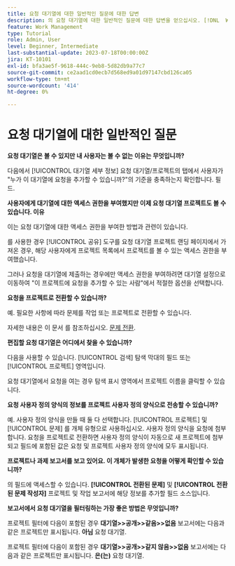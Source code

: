 ```yaml
---
title: 요청 대기열에 대한 일반적인 질문에 대한 답변
description: 의 요청 대기열에 대한 일반적인 질문에 대한 답변을 얻으십시오. [!DNL  Workfront].
feature: Work Management
type: Tutorial
role: Admin, User
level: Beginner, Intermediate
last-substantial-update: 2023-07-18T00:00:00Z
jira: KT-10101
exl-id: bfa3ae5f-9618-444c-9eb8-5d82db9a77c7
source-git-commit: ce2aad1cd0ecb7d568ed9a01d97147cbd126ca05
workflow-type: tm+mt
source-wordcount: '414'
ht-degree: 0%

---
```


# 요청 대기열에 대한 일반적인 질문

**요청 대기열은 볼 수 있지만 내 사용자는 볼 수 없는 이유는 무엇입니까?**

다음에서 [!UICONTROL 대기열 세부 정보] 요청 대기열/프로젝트의 탭에서 사용자가 &quot;누가 이 대기열에 요청을 추가할 수 있습니까?&quot;의 기준을 충족하는지 확인합니다. 필드.

**사용자에게 대기열에 대한 액세스 권한을 부여했지만 이제 요청 대기열 프로젝트도 볼 수 있습니다. 이유**

이는 요청 대기열에 대한 액세스 권한을 부여한 방법과 관련이 있습니다.

를 사용한 경우 [!UICONTROL 공유] 도구를 요청 대기열 프로젝트 랜딩 페이지에서 가져온 경우, 해당 사용자에게 프로젝트 목록에서 프로젝트를 볼 수 있는 액세스 권한을 부여했습니다.

그러나 요청을 대기열에 제출하는 경우에만 액세스 권한을 부여하려면 대기열 설정으로 이동하여 &quot;이 프로젝트에 요청을 추가할 수 있는 사람&quot;에서 적절한 옵션을 선택합니다.

**요청을 프로젝트로 전환할 수 있습니까?**

예. 필요한 사항에 따라 문제를 작업 또는 프로젝트로 전환할 수 있습니다.

자세한 내용은 이 문서 를 참조하십시오. [문제 전환](https://experienceleague.adobe.com/docs/workfront/using/manage-work/issues/convert-issues/convert-issues-overview.html?lang=en).

**편집할 요청 대기열은 어디에서 찾을 수 있습니까?**

다음을 사용할 수 있습니다. [!UICONTROL 검색] 탐색 막대의 필드 또는 [!UICONTROL 프로젝트] 영역입니다.

요청 대기열에서 요청을 여는 경우 탐색 표시 영역에서 프로젝트 이름을 클릭할 수 있습니다.

**요청 사용자 정의 양식의 정보를 프로젝트 사용자 정의 양식으로 전송할 수 있습니까?**

예. 사용자 정의 양식을 만들 때 둘 다 선택합니다. [!UICONTROL 프로젝트] 및 [!UICONTROL 문제] 를 개체 유형으로 사용하십시오. 사용자 정의 양식을 요청에 첨부합니다. 요청을 프로젝트로 전환하면 사용자 정의 양식이 자동으로 새 프로젝트에 첨부되고 필드에 포함된 값은 요청 및 프로젝트 사용자 정의 양식에 모두 표시됩니다.

**프로젝트나 과제 보고서를 보고 있어요. 이 개체가 발생한 요청을 어떻게 확인할 수 있습니까?**

의 필드에 액세스할 수 있습니다. **[!UICONTROL 전환된 문제]** 및 **[!UICONTROL 전환된 문제 작성자]** 프로젝트 및 작업 보고서에 해당 정보를 추가할 필드 소스입니다.

**보고서에서 요청 대기열을 필터링하는 가장 좋은 방법은 무엇입니까?**

프로젝트 필터에 다음이 포함된 경우 **대기열>>공개>>같음>>없음** 보고서에는 다음과 같은 프로젝트만 표시됩니다. **아님** 요청 대기열.

프로젝트 필터에 다음이 포함된 경우 **대기열>>공개>>같지 않음>>없음** 보고서에는 다음과 같은 프로젝트만 표시됩니다. **은(는)** 요청 대기열.

